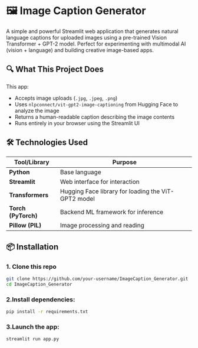# 🖼️ Image Caption Generator

A simple and powerful Streamlit web application that generates natural language captions for uploaded images using a pre-trained Vision Transformer + GPT-2 model. Perfect for experimenting with multimodal AI (vision + language) and building creative image-based apps.



## 🔍 What This Project Does

This app:
- Accepts image uploads (`.jpg`, `.jpeg`, `.png`)
- Uses `nlpconnect/vit-gpt2-image-captioning` from Hugging Face to analyze the image
- Returns a human-readable caption describing the image contents
- Runs entirely in your browser using the Streamlit UI



## 🛠️ Technologies Used

| Tool/Library              | Purpose                                             |
|--------------------------|-----------------------------------------------------|
| **Python**               | Base language                                       |
| **Streamlit**            | Web interface for interaction                       |
| **Transformers**         | Hugging Face library for loading the ViT-GPT2 model |
| **Torch (PyTorch)**      | Backend ML framework for inference                  |
| **Pillow (PIL)**         | Image processing and reading                        |




## 📦 Installation

### 1. Clone this repo

```bash
git clone https://github.com/your-username/ImageCaption_Generator.git
cd ImageCaption_Generator
```

### 2.Install dependencies:
```bash
pip install -r requirements.txt
```

### 3.Launch the app:
```bash
streamlit run app.py
